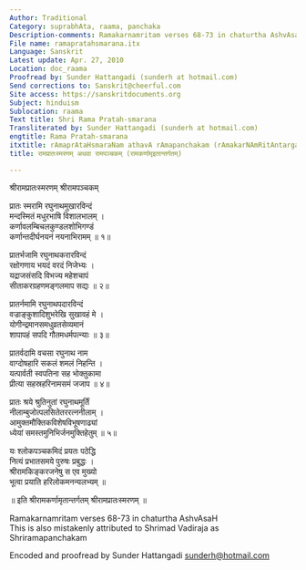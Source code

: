 ```yaml
---
Author: Traditional
Category: suprabhAta, raama, panchaka
Description-comments: Ramakarnamritam verses 68-73 in chaturtha AshvAsaH
File name: ramapratahsmarana.itx
Language: Sanskrit
Latest update: Apr. 27, 2010
Location: doc_raama
Proofread by: Sunder Hattangadi (sunderh at hotmail.com)
Send corrections to: Sanskrit@cheerful.com
Site access: https://sanskritdocuments.org
Subject: hinduism
Sublocation: raama
Text title: Shri Rama Pratah-smarana
Transliterated by: Sunder Hattangadi (sunderh at hotmail.com)
engtitle: Rama Pratah-smarana
itxtitle: rAmaprAtaHsmaraNam athavA rAmapanchakam (rAmakarNAmRitAntargatam)
title: रामप्रातःस्मरणम् अथवा रामपञ्चकम् (रामकर्णामृइतान्तर्गतम्)

---
```

  
 श्रीरामप्रातःस्मरणम् श्रीरामपञ्चकम्   
  
प्रातः स्मरामि रघुनाथमुखारविन्दं  
     मन्दस्मितं मधुरभाषि विशालभालम् ।  
कर्णावलम्बिचलकुण्डलशोभिगण्डं  
     कर्णान्तदीर्घनयनं नयनाभिरामम् ॥ १॥  
  
प्रातर्भजामि रघुनाथकरारविन्दं  
     रक्षोगणाय भयदं वरदं निजेभ्यः ।  
यद्राजसंसदि विभज्य महेशचापं  
     सीताकरग्रहणमङ्गलमाप सद्यः ॥ २॥  
  
प्रातर्नमामि रघुनाथपदारविन्दं  
     वज्राङ्कुशादिशुभरेखि सुखावहं मे ।  
योगीन्द्रमानसमधुव्रतसेव्यमानं  
     शापापहं सपदि गौतमधर्मपत्न्याः ॥ ३॥  
  
प्रातर्वदामि वचसा रघुनाथ नाम  
     वाग्दोषहारि सकलं शमलं निहन्ति ।  
यत्पार्वती स्वपतिना सह भोक्तुकामा  
     प्रीत्या सहस्रहरिनामसमं जजाप ॥ ४॥  
  
प्रातः श्रये श्रुतिनुतां रघुनाथमूर्तिं  
     नीलाम्बुजोत्पलसितेतररत्ननीलाम् ।  
आमुक्तमौक्तिकविशेषविभूषणाढ्यां  
     ध्येयां समस्तमुनिभिर्जनमुक्तिहेतुम् ॥ ५॥  
  
यः श्लोकपञ्चकमिदं प्रयतः पठेद्धि  
     नित्यं प्रभातसमये पुरुषः प्रबुद्धः ।  
श्रीरामकिङ्करजनेषु स एव मुख्यो  
     भूत्वा प्रयाति हरिलोकमनन्यलभ्यम् ॥  
  
॥ इति श्रीरामकर्णामृतान्तर्गतम् श्रीरामप्रातःस्मरणम् ॥  
  
  
Ramakarnamritam verses 68-73 in chaturtha AshvAsaH  
This is also mistakenly attributed to Shrimad Vadiraja as Shriramapanchakam  
  
Encoded and proofread by Sunder Hattangadi sunderh@hotmail.com  
  
